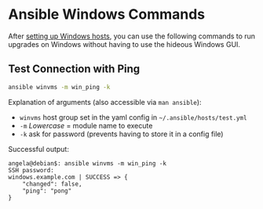 # Ansible Windows Commands
After [setting up Windows hosts](windows-hosts-setup.md), you can use the following commands to run upgrades on Windows without having to use the hideous Windows GUI.

## Test Connection with Ping
```bash
ansible winvms -m win_ping -k
```

Explanation of arguments (also accessible via `man ansible`):
- `winvms` host group set in the yaml config in `~/.ansible/hosts/test.yml`
- `-m` *Lowercase* = module name to execute
- `-k` ask for password (prevents having to store it in a config file)

Successful output:
```text
angela@debian$: ansible winvms -m win_ping -k
SSH password:
windows.example.com | SUCCESS => {
    "changed": false,
    "ping": "pong"
}

```
